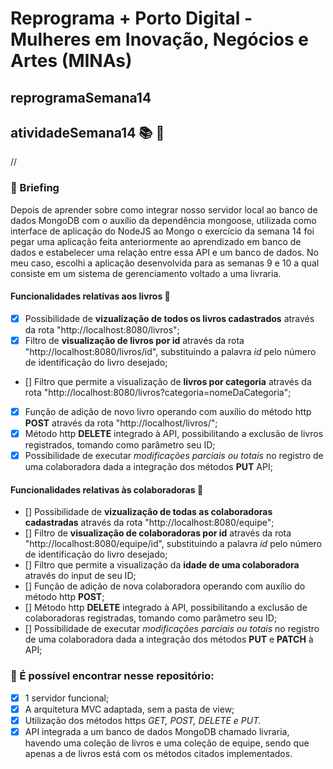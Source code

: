 # Reprograma + Porto Digital - Mulheres em Inovação, Negócios e Artes (MINAs)

## reprogramaSemana14

## atividadeSemana14 :books: :green_book:
//
### :memo: Briefing 

Depois de aprender sobre como integrar nosso servidor local ao banco de dados MongoDB com o auxílio da dependência mongoose, utilizada como interface de aplicação do NodeJS ao Mongo o exercício da semana 14 foi pegar uma aplicação feita anteriormente ao aprendizado em banco de dados e estabelecer uma relação entre essa API e um banco de dados. No meu caso, escolhi a aplicação desenvolvida para as semanas 9 e 10 a qual consiste em um sistema de gerenciamento voltado a uma livraria.

#### Funcionalidades relativas aos livros :book: 

- [x] Possibilidade de **vizualização de todos os livros cadastrados** através da rota "http://localhost:8080/livros";
- [x] Filtro de **visualização de livros por id** através da rota "http://localhost:8080/livros/id", substituindo a palavra *id* pelo número de identificação do livro desejado; 
- [] Filtro que permite a visualização de **livros por categoria** através da rota "http://localhost:8080/livros?categoria=nomeDaCategoria"; 
- [x] Função de adição de novo livro operando com auxílio do método http **POST** através da rota "http://localhost/livros/"; 
- [x] Método http **DELETE** integrado à API, possibilitando a exclusão de livros registrados, tomando como parâmetro seu ID; 
- [x] Possibilidade de executar *modificações parciais ou totais* no registro de uma colaboradora dada a integração dos métodos **PUT** API;

#### Funcionalidades relativas às colaboradoras :information_desk_person:

- [] Possibilidade de **vizualização de todas as colaboradoras cadastradas** através da rota "http://localhost:8080/equipe";
- [] Filtro de **visualização de colaboradoras por id** através da rota "http://localhost:8080/equipe/id", substituindo a palavra *id* pelo número de identificação do livro desejado; 
- [] Filtro que permite a visualização da **idade de uma colaboradora** através do input de seu ID; 
- [] Função de adição de nova colaboradora operando com auxílio do método http **POST**; 
- [] Método http **DELETE** integrado à API, possibilitando a exclusão de colaboradoras registradas, tomando como parâmetro seu ID; 
- [] Possibilidade de executar *modificações parciais ou totais* no registro de uma colaboradora dada a integração dos métodos **PUT** e **PATCH** à API;

### :notebook: É possível encontrar nesse repositório: 

- [x] 1 servidor funcional; 
- [x] A arquitetura MVC adaptada, sem a pasta de view; 
- [x] Utilização dos métodos https *GET, POST, DELETE e PUT.*
- [x] API integrada a um banco de dados MongoDB chamado livraria, havendo uma coleção de livros e uma coleção de equipe, sendo que apenas a de livros está com os métodos citados implementados.
